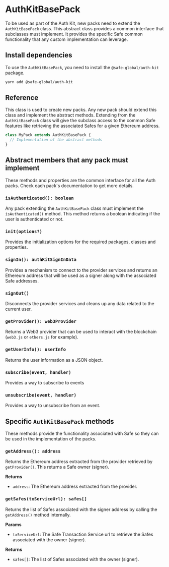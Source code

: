# AuthKitBasePack

To be used as part of the Auth Kit, new packs need to extend the `AuthKitBasePack` class. This abstract class provides a common interface that subclasses must implement. It provides the specific Safe common functionality that any custom implementation can leverage.

## Install dependencies

To use the `AuthKitBasePack`, you need to install the `@safe-global/auth-kit` package.

```bash
yarn add @safe-global/auth-kit
```

## Reference

This class is used to create new packs. Any new pack should extend this class and implement the abstract methods. Extending from the `AuthKitBasePack` class will give the subclass access to the common Safe features like retrieving the associated Safes for a given Ethereum address.

```typescript
class MyPack extends AuthKitBasePack {
  // Implementation of the abstract methods
}
```

## Abstract members that any pack must implement

These methods and properties are the common interface for all the Auth packs. Check each pack's documentation to get more details.

### `isAuthenticated(): boolean`

Any pack extending the `AuthKitBasePack` class must implement the `isAuthenticated()` method. This method returns a boolean indicating if the user is authenticated or not.

### `init(options?)`

Provides the initialization options for the required packages, classes and properties.

### `signIn(): authKitSignInData`

Provides a mechanism to connect to the provider services and returns an Ethereum address that will be used as a signer along with the associated Safe addresses.

### `signOut()`

Disconnects the provider services and cleans up any data related to the current user.

### `getProvider(): web3Provider`

Returns a Web3 provider that can be used to interact with the blockchain (`web3.js` or `ethers.js` for example).

### `getUserInfo(): userInfo`

Returns the user information as a JSON object.

### `subscribe(event, handler)`

Provides a way to subscribe to events

### `unsubscribe(event, handler)`

Provides a way to unsubscribe from an event.

## Specific `AuthKitBasePack` methods

These methods provide the functionality associated with Safe so they can be used in the implementation of the packs.

### `getAddress(): address`

Returns the Ethereum address extracted from the provider retrieved by `getProvider()`. This returns a Safe owner (signer).

**Returns**

- `address`: The Ethereum address extracted from the provider.

### `getSafes(txServiceUrl): safes[]`

Returns the list of Safes associated with the signer address by calling the `getAddress()` method internally.

**Params**

- `txServiceUrl`: The Safe Transaction Service url to retrieve the Safes associated with the owner (signer).

**Returns**

- `safes[]`: The list of Safes associated with the owner (signer).
